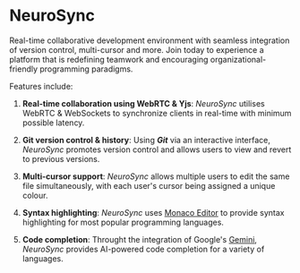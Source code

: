 # NeuroSync

Real-time collaborative development environment with seamless integration of version control, multi-cursor and more.
Join today to experience a platform that is redefining teamwork and encouraging organizational-friendly programming paradigms.

Features include:

1. **Real-time collaboration using WebRTC & Yjs**: *NeuroSync* utilises WebRTC & WebSockets to synchronize clients in real-time with minimum possible latency.

2. **Git version control & history**: Using ***Git*** via an interactive interface, *NeuroSync* promotes version control and allows users to view and revert to previous versions.

3. **Multi-cursor support**: *NeuroSync* allows multiple users to edit the same file simultaneously, with each user's cursor being assigned a unique colour.

4. **Syntax highlighting**: *NeuroSync* uses [Monaco Editor](https://github.com/microsoft/monaco-editor) to provide syntax highlighting for most popular programming languages.

5. **Code completion**: Throught the integration of Google's [Gemini](https://gemini.google.com/app), *NeuroSync* provides AI-powered code completion for a variety of languages.
